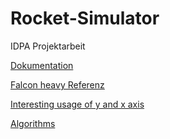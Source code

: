 # Rocket-Simulator
IDPA Projektarbeit

[Dokumentation](https://docs.google.com/document/d/1BTnFGpBF-Vc2w0m2A7PsTArUT4h40YAQtCCJ7Eppf8E/edit?usp=sharing)

[Falcon heavy Referenz](https://www.flightclub.io/result/2d?code=FHD1)


[Interesting usage of y and x axis](https://i.redd.it/8mwqvbd2n5py.png)


[Algorithms](http://tnt.phys.uniroma1.it/twiki/pub/TNTgroup/AngeloVulpiani/runge.pdf)
